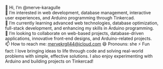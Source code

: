 👋 Hi, I’m @merve-karagulle  
👀 I’m interested in web development, database management, interactive user experiences, and Arduino programming through Tinkercad.  
🌱 I’m currently learning advanced web technologies, database optimization, full-stack development, and enhancing my skills in Arduino programming.  
💞️ I’m looking to collaborate on web-based projects, database-driven applications, innovative front-end designs, and Arduino-related projects.  
📫 How to reach me: mervekrgll44@icloud.com
😄 Pronouns: she 
⚡ Fun fact: I love bringing ideas to life through code and solving real-world problems with simple, effective solutions. I also enjoy experimenting with Arduino and building projects on Tinkercad!
